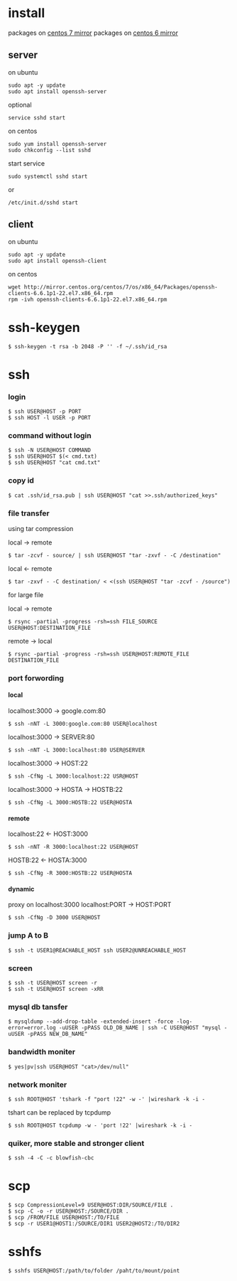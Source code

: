 # install

packages on <a href="http://mirror.centos.org/centos/7/os/x86_64/Packages/">centos 7 mirror</a>
packages on <a href="http://mirror.centos.org/centos/6/os/x86_64/Packages/">centos 6 mirror</a>

## server
on ubuntu 

	sudo apt -y update
	sudo apt install openssh-server

optional

	service sshd start
	
on centos

	sudo yum install openssh-server
	sudo chkconfig --list sshd

start service

	sudo systemctl sshd start 

or 

	/etc/init.d/sshd start

## client
on ubuntu

	sudo apt -y update
	sudo apt install openssh-client

on centos

	wget http://mirror.centos.org/centos/7/os/x86_64/Packages/openssh-clients-6.6.1p1-22.el7.x86_64.rpm
	rpm -ivh openssh-clients-6.6.1p1-22.el7.x86_64.rpm
	
# ssh-keygen

	$ ssh-keygen -t rsa -b 2048 -P '' -f ~/.ssh/id_rsa

# ssh

### login

	$ ssh USER@HOST -p PORT
	$ ssh HOST -l USER -p PORT

### command without login

	$ ssh -N USER@HOST COMMAND
	$ ssh USER@HOST $(< cmd.txt)
	$ ssh USER@HOST "cat cmd.txt"

### copy id

	$ cat .ssh/id_rsa.pub | ssh USER@HOST "cat >>.ssh/authorized_keys"

### file transfer

using tar compression

local -> remote

	$ tar -zcvf - source/ | ssh USER@HOST "tar -zxvf - -C /destination"

local <- remote

	$ tar -zxvf - -C destination/ < <(ssh USER@HOST "tar -zcvf - /source")

for large file

local -> remote

	$ rsync -partial -progress -rsh=ssh FILE_SOURCE USER@HOST:DESTINATION_FILE

remote -> local

	$ rsync -partial -progress -rsh=ssh USER@HOST:REMOTE_FILE DESTINATION_FILE


### port forwording

#### local

localhost:3000 -> google.com:80

	$ ssh -nNT -L 3000:google.com:80 USER@localhost

localhost:3000 -> SERVER:80

	$ ssh -nNT -L 3000:localhost:80 USER@SERVER	

localhost:3000 -> HOST:22

	$ ssh -CfNg -L 3000:localhost:22 USR@HOST

localhost:3000 -> HOSTA -> HOSTB:22

	$ ssh -CfNg -L 3000:HOSTB:22 USER@HOSTA


#### remote

localhost:22 <- HOST:3000

	$ ssh -nNT -R 3000:localhost:22 USER@HOST

HOSTB:22 <- HOSTA:3000

	$ ssh -CfNg -R 3000:HOSTB:22 USER@HOSTA

#### dynamic

proxy on localhost:3000
localhost:PORT -> HOST:PORT

	$ ssh -CfNg -D 3000 USER@HOST

### jump A to B

	$ ssh -t USER1@REACHABLE_HOST ssh USER2@UNREACHABLE_HOST

### screen

	$ ssh -t USER@HOST screen -r
	$ ssh -t USER@HOST screen -xRR

### mysql db tansfer

	$ mysqldump --add-drop-table -extended-insert -force -log-error=error.log -uUSER -pPASS OLD_DB_NAME | ssh -C USER@HOST "mysql -uUSER -pPASS NEW_DB_NAME"

### bandwidth moniter

	$ yes|pv|ssh USER@HOST "cat>/dev/null"
 
### network moniter

	$ ssh ROOT@HOST 'tshark -f "port !22" -w -' |wireshark -k -i -

tshart can be replaced by tcpdump

	$ ssh ROOT@HOST tcpdump -w - 'port !22' |wireshark -k -i -

### quiker, more stable and stronger client

	$ ssh -4 -C -c blowfish-cbc

# scp 

	$ scp CompressionLevel=9 USER@HOST:DIR/SOURCE/FILE .
	$ scp -C -o -r USER@HOST:/SOURCE/DIR .
	$ scp /FROM/FILE USER@HOST:/TO/FILE
	$ scp -r USER1@HOST1:/SOURCE/DIR1 USER2@HOST2:/TO/DIR2
	
# sshfs

	$ sshfs USER@HOST:/path/to/folder /paht/to/mount/point



